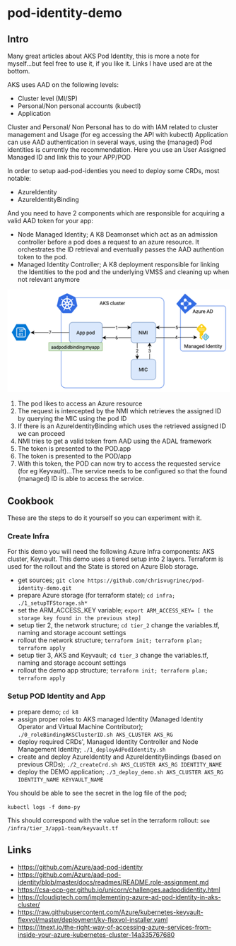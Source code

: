 # pod-identity-demo

## Intro

Many great articles about AKS Pod Identity, this is more a note for myself...but feel free to use it, if you like it.
Links I have used are at the bottom.

AKS uses AAD on the following levels:

- Cluster level (MI/SP)
- Personal/Non personal accounts (kubectl)
- Application

Cluster and Personal/ Non Personal has to do with IAM related to cluster management and Usage (for eg accessing the API with kubectl)
Application can use AAD authentication in several ways, using the (managed) Pod identities is currently the recommendation.
Here you use an User Assigned Managed ID and link this to your APP/POD

In order to setup aad-pod-identies you need to deploy some CRDs, most notable:

- AzureIdentity
- AzureIdentityBinding
  
And you need to have 2 components which are responsible for acquiring a valid AAD token for your app:

- Node Managed Identity; A K8 Deamonset which act as an admission controller before a pod does a request to an azure resource. It orchestrates the ID retrieval and eventually passes the AAD authention token to the pod.
- Managed Identity Controller; A K8 deployment responsible for linking the Identities to the pod and the underlying VMSS and cleaning up when not relevant anymore

![Image of pod ID](https://raw.githubusercontent.com/chrisvugrinec/pod-identity-demo/master/images/pod-id.png)

1. The pod likes to access an Azure resource
2. The request is intercepted by the NMI which retrieves the assigned ID by querying the MIC using the pod ID
3. If there is an AzureIdentityBinding which uses the retrieved assigned ID we can proceed
4. NMI tries to get a valid token from AAD using the ADAL framework
5. The token is presented to the POD.app
6. The token is presented to the POD/app
7. With this token, the POD can now try to access the requested service (for eg Keyvault)...The service needs to be configured so that the found (managed) ID is able to access the service. 

## Cookbook

These are the steps to do it yourself so you can experiment with it.

### Create Infra

For this demo you will need the following Azure Infra components: AKS cluster, Keyvault. This demo uses a tiered setup into 2 layers. Terraform is used for the rollout and the State is stored on Azure Blob storage.

- get sources; ```git clone https://github.com/chrisvugrinec/pod-identity-demo.git```
- prepare Azure storage (for terraform state); ```cd infra; ./1_setupTFStorage.sh*```
- set the ARM_ACCESS_KEY variable; ```export ARM_ACCESS_KEY= [ the storage key found in the previous step] ```
- setup tier 2, the network structure; ```cd tier_2``` change the variables.tf, naming and storage account settings
- rollout the network structure; ```terraform init; terraform plan; terraform apply```
- setup tier 3, AKS and Keyvault; ```cd tier_3``` change the variables.tf, naming and storage account settings
- rollout the demo app structure; ```terraform init; terraform plan; terraform apply```

### Setup POD Identity and App

- prepare demo; ```cd k8```
- assign proper roles to AKS managed Identity (Managed Identity Operator and Virtual Machine Contributor); ```./0_roleBindingAKSClusterID.sh AKS_CLUSTER AKS_RG```
- deploy required CRDs', Managed Identity Controller and Node Management Identity; ```./1_deployAdPodIdentity.sh```
- create and deploy AzureIdentity and AzureIdentityBindings (based on previous CRDs); ```./2_createCrd.sh AKS_CLUSTER AKS_RG IDENTITY_NAME```
- deploy the DEMO application; ```./3_deploy_demo.sh AKS_CLUSTER AKS_RG IDENTITY_NAME KEYVAULT_NAME```

You should be able to see the secret in the log file of the pod;

```kubectl logs -f demo-py```

This should correspond with the value set in the terraform rollout: ```see /infra/tier_3/app1-team/keyvault.tf```

## Links

- https://github.com/Azure/aad-pod-identity
- https://github.com/Azure/aad-pod-identity/blob/master/docs/readmes/README.role-assignment.md
- https://csa-ocp-ger.github.io/unicorn/challenges.aadpodidentity.html
- https://cloudiqtech.com/implementing-azure-ad-pod-identity-in-aks-cluster/
- https://raw.githubusercontent.com/Azure/kubernetes-keyvault-flexvol/master/deployment/kv-flexvol-installer.yaml
- https://itnext.io/the-right-way-of-accessing-azure-services-from-inside-your-azure-kubernetes-cluster-14a335767680